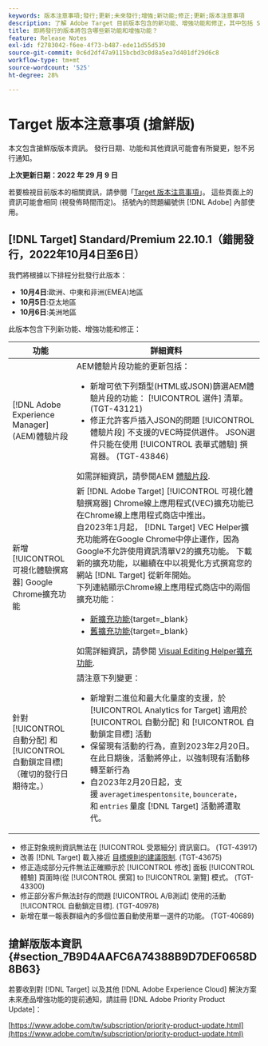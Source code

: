 ```yaml
---
keywords: 版本注意事項;發行;更新;未來發行;增強;新功能;修正;更新;版本注意事項
description: 了解 Adobe Target 目前版本包含的新功能、增強功能和修正，其中包括 SDK、API 和 JavaScript 程式庫。
title: 即將發行的版本將包含哪些新功能和增強功能？
feature: Release Notes
exl-id: f2783042-f6ee-4f73-b487-ede11d55d530
source-git-commit: 0c6d2df47a9115bcbd3c0d8a5ea7d401df29d6c8
workflow-type: tm+mt
source-wordcount: '525'
ht-degree: 28%

---
```


# Target 版本注意事項 (搶鮮版)

本文包含搶鮮版版本資訊。 發行日期、功能和其他資訊可能會有所變更，恕不另行通知。

**上次更新日期：2022 年 29 月 9 日**

若要檢視目前版本的相關資訊，請參閱「[Target 版本注意事項](release-notes.md)」。 這些頁面上的資訊可能會相同 (視發佈時間而定)。 括號內的問題編號供 [!DNL Adobe] 內部使用。

## [!DNL Target] Standard/Premium 22.10.1（錯開發行，2022年10月4日至6日）

我們將根據以下排程分批發行此版本：

* **10月4日**:歐洲、中東和非洲(EMEA)地區
* **10月5日**:亞太地區
* **10月6日**:美洲地區

此版本包含下列新功能、增強功能和修正：

| 功能 | 詳細資料 |
| --- | --- |
| [!DNL Adobe Experience Manager] (AEM)體驗片段 | AEM體驗片段功能的更新包括：<ul><li>新增可依下列類型(HTML或JSON)篩選AEM體驗片段的功能： [!UICONTROL 選件] 清單。 (TGT-43121)</li><li>修正允許客戶插入JSON的問題 [!UICONTROL 體驗片段] 不支援的VEC時提供選件。 JSON選件只能在使用 [!UICONTROL 表單式體驗] 撰寫器。 (TGT-43846)</li></ul>如需詳細資訊，請參閱AEM [體驗片段](/help/main/c-experiences/c-manage-content/aem-experience-fragments.md). |
| 新增 [!UICONTROL 可視化體驗撰寫器] Google Chrome擴充功能 | 新 [!DNL Adobe Target] [!UICONTROL 可視化體驗撰寫器] Chrome線上應用程式(VEC)擴充功能已在Chrome線上應用程式商店中推出。<br>自2023年1月起， [!DNL Target] VEC Helper擴充功能將在Google Chrome中停止運作，因為Google不允許使用資訊清單V2的擴充功能。 下載新的擴充功能，以繼續在中以視覺化方式撰寫您的網站 [!DNL Target] 從新年開始。<br>下列連結顯示Chrome線上應用程式商店中的兩個擴充功能：<ul><li>[新擴充功能](https://chrome.google.com/webstore/detail/adobe-experience-cloud-vi/kgmjjkfjacffaebgpkpcllakjifppnca){target=_blank}</li><li>[舊擴充功能](https://chrome.google.com/webstore/detail/adobe-target-vec-helper/ggjpideecfnbipkacplkhhaflkdjagak){target=_blank}</li></ul>如需詳細資訊，請參閱 [Visual Editing Helper擴充功能](/help/main/c-experiences/c-visual-experience-composer/r-troubleshoot-composer/visual-editing-helper-extension.md). |
| 針對 [!UICONTROL 自動分配] 和 [!UICONTROL 自動鎖定目標]<br>（確切的發行日期待定。） | 請注意下列變更：<ul><li>新增對二進位和最大化量度的支援，於 [!UICONTROL Analytics for Target] 適用於 [!UICONTROL 自動分配] 和 [!UICONTROL 自動鎖定目標] 活動</li><li>保留現有活動的行為，直到2023年2月20日。 在此日期後，活動將停止，以強制現有活動移轉至新行為</li><li>自2023年2月20日起，支援 `averagetimespentonsite`, `bouncerate`，和 `entries` 量度 [!DNL Target] 活動將遭取代。</li></ul> |

* 修正對象規則資訊無法在 [!UICONTROL 受眾細分] 資訊窗口。 (TGT-43917)
* 改善 [!DNL Target] 載入接近 [目標規則的建議限制](/help/main/r-troubleshooting-target/target-limits.md#targeting-rules). (TGT-43675)
* 修正造成部分元件無法正確顯示於 [!UICONTROL 修改] 面板 [!UICONTROL 體驗] 頁面時(從 [!UICONTROL 撰寫] to [!UICONTROL 瀏覽] 模式。 (TGT-43300)
* 修正部分客戶無法封存的問題 [!UICONTROL A/B測試] 使用的活動 [!UICONTROL 自動鎖定目標]. (TGT-40978)
* 新增在單一報表群組內的多個位置自動使用單一選件的功能。 (TGT-40689)

## 搶鮮版版本資訊 {#section_7B9D4AAFC6A74388B9D7DEF0658D8B63}

若要收到對 [!DNL Target] 以及其他 [!DNL Adobe Experience Cloud] 解決方案未來產品增強功能的提前通知，請註冊 [!DNL Adobe Priority Product Update]：

[https://www.adobe.com/tw/subscription/priority-product-update.html](https://www.adobe.com/tw/subscription/priority-product-update.html)
